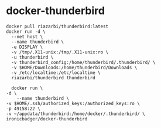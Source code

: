 # docker-thunderbird

    docker pull riazarbi/thunderbird:latest
    docker run -d \
      --net host \
      --name thunderbird \
      -e DISPLAY \
      -v /tmp/.X11-unix:/tmp/.X11-unix:ro \
      -u thunderbird \
      -v thunderbird_config:/home/thunderbird/.thunderbird/ \
      -v $HOME/Downloads:/home/thunderbird/Downloads \
      -v /etc/localtime:/etc/localtime \
      riazarbi/thunderbird thunderbird
      
      docker run \
    -d \
        --name thunderbird \
    -v $HOME/.ssh/authorized_keys:/authorized_keys:ro \
    -p 49158:22 \
    -v ~/appdata/thunderbird:/home/docker/.thunderbird/ \
    ironicbadger/docker-thunderbird
